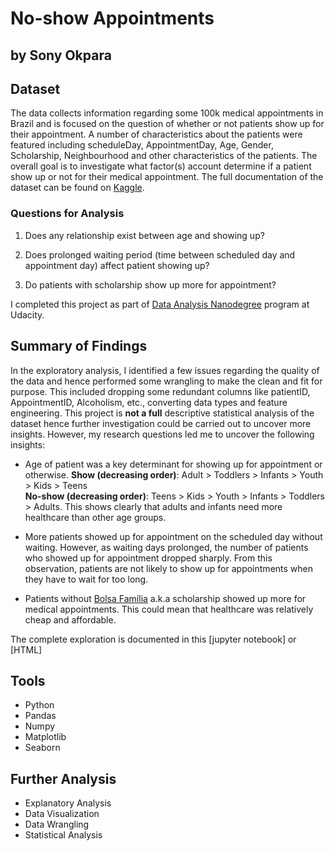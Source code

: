 # No-show Appointments
## by Sony Okpara 


## Dataset 

The data collects information regarding some 100k medical appointments in Brazil and is focused on the question of whether or not patients show up for their appointment. A number of characteristics about the patients were featured including scheduleDay, AppointmentDay, Age, Gender, Scholarship, Neighbourhood and other characteristics of the patients. The overall goal is to investigate what factor(s) account determine if a patient show up or not for their medical appointment. The full documentation of the dataset can be found on [Kaggle](https://www.google.com/url?q=https://www.kaggle.com/joniarroba/noshowappointments&sa=D&source=editors&ust=1659420750148138&usg=AOvVaw3pqWHH6d7TQ2JGeTRNb14S).

### Questions for Analysis

1. Does any relationship exist between age and showing up?

2. Does prolonged waiting period (time between scheduled day and appointment day) affect patient showing up?

3. Do patients with scholarship show up more for appointment?

I completed this project as part of [Data Analysis Nanodegree](https://eu.udacity.com/course/data-analyst-nanodegree--nd002) program at Udacity. 


## Summary of Findings

In the exploratory analysis, I identified a few issues regarding the quality of the data and hence performed some wrangling to make the clean and fit for purpose. This included dropping some redundant columns like patientID, AppointmentID, Alcoholism, etc., converting data types and feature engineering. This project is **not a full** descriptive statistical analysis of the dataset hence further investigation could be carried out to uncover more insights. However, my research questions led me to uncover the following insights: 

+ Age of patient was a key determinant for showing up for appointment or otherwise.
**Show (decreasing order)**: Adult > Toddlers > Infants > Youth > Kids > Teens  
**No-show (decreasing order)**: Teens > Kids > Youth > Infants > Toddlers > Adults. This shows clearly that adults and infants need more healthcare than other age groups.

+ More patients showed up for appointment on the scheduled day without waiting. However, as waiting days prolonged, the number of patients who showed up for appointment dropped sharply. From this observation, patients are not likely to show up for appointments when they have to wait for too long.

+ Patients without [Bolsa Família](https://www.google.com/url?q=https://en.wikipedia.org/wiki/Bolsa_Fam%25C3%25ADlia&sa=D&source=editors&ust=1659420750149445&usg=AOvVaw297i6HNxSliLC_VGn7MV0a) a.k.a scholarship showed up more for medical appointments. This could mean that healthcare was relatively cheap and affordable.

The complete exploration is documented in this [jupyter notebook] or [HTML]


## Tools
+ Python
+ Pandas
+ Numpy
+ Matplotlib
+ Seaborn


## Further Analysis

+ Explanatory Analysis 
+ Data Visualization
+ Data Wrangling
+ Statistical Analysis
